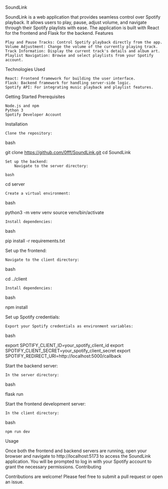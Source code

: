 SoundLink

SoundLink is a web application that provides seamless control over Spotify playback. It allows users to play, pause, adjust volume, and navigate through their Spotify playlists with ease. The application is built with React for the frontend and Flask for the backend.
Features

    Play and Pause Tracks: Control Spotify playback directly from the app.
    Volume Adjustment: Change the volume of the currently playing track.
    Track Information: Display the current track's details and album art.
    Playlist Navigation: Browse and select playlists from your Spotify account.

Technologies Used

    React: Frontend framework for building the user interface.
    Flask: Backend framework for handling server-side logic.
    Spotify API: For integrating music playback and playlist features.

Getting Started
Prerequisites

    Node.js and npm
    Python 3
    Spotify Developer Account

Installation

    Clone the repository:

bash

git clone https://github.com/0fff/SoundLink.git
cd SoundLink

    Set up the backend:
        Navigate to the server directory:

    bash

cd server

    Create a virtual environment:

bash

python3 -m venv venv
source venv/bin/activate

    Install dependencies:

bash

pip install -r requirements.txt

Set up the frontend:

    Navigate to the client directory:

bash

cd ../client

    Install dependencies:

bash

npm install

Set up Spotify credentials:

    Export your Spotify credentials as environment variables:

bash

export SPOTIFY_CLIENT_ID=your_spotify_client_id
export SPOTIFY_CLIENT_SECRET=your_spotify_client_secret
export SPOTIFY_REDIRECT_URI=http://localhost:5000/callback

Start the backend server:

    In the server directory:

bash

flask run

Start the frontend development server:

    In the client directory:

bash

    npm run dev

Usage

Once both the frontend and backend servers are running, open your browser and navigate to http://localhost:5173 to access the SoundLink application. You will be prompted to log in with your Spotify account to grant the necessary permissions.
Contributing

Contributions are welcome! Please feel free to submit a pull request or open an issue.
